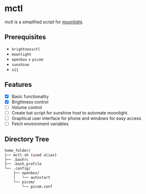 # mctl 
mctl is a simplified script for [moonlight](https://github.com/moonlight-stream/moonlight-qt).

## Prerequisites
- `brightnessctl`
- `moonlight`
- `openbox` + `picom`
- `sunshine`
- `x11`

## Features
- [x] Basic functionality
- [x] Brightness control
- [ ] Volume control
- [ ] Create bat script for sunshine host to automate moonlight.
- [ ] Graphical user interface for phone and windows for easy access
- [ ] Fetch environment variables

## Directory Tree
```bash
home_folder/
├── mctl.sh (used alias)
├── .bashrc
├── .bash_profile
└── .config/
    ├── openbox/
    │   └── autostart
    └── picom/
        └── picom.conf
```
